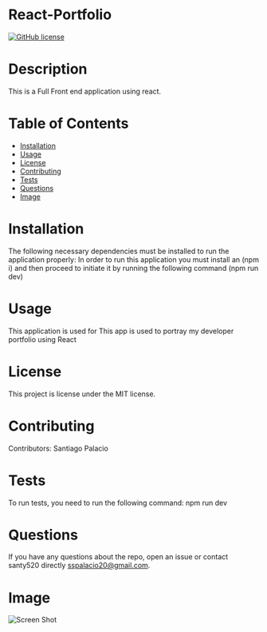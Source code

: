 
  # React-Portfolio
  [![GitHub license](https://img.shields.io/badge/license-MIT-blue.svg)](https://github.com/santy520/React-Portfolio)
  
  # Description
  
  This is a Full Front end application using react.
  
  # Table of Contents 
  
  * [Installation](#installation)
  * [Usage](#usage)
  * [License](#license)
  * [Contributing](#contributing)
  * [Tests](#tests)
  * [Questions](#questions)
  * [Image](#image
  )
  
  # Installation
  
  The following necessary dependencies must be installed to run the application properly: In order to run this application you must install an (npm i) and then proceed to initiate it by running the following command (npm run dev)
  
  # Usage
  
  This application is used for This app is used to portray my developer portfolio using React
  
  # License
  
  This project is license under the MIT license.
  
  # Contributing
  
  Contributors: Santiago Palacio
  
  # Tests
  
  To run tests, you need to run the following command: npm run dev
  
  # Questions
  
  If you have any questions about the repo, open an issue or contact santy520 directly sspalacio20@gmail.com.
  
  # Image

  ![Screen Shot](.//src/assets/Screenshot%202024-06-05%20at%2010.30.41 PM.png)